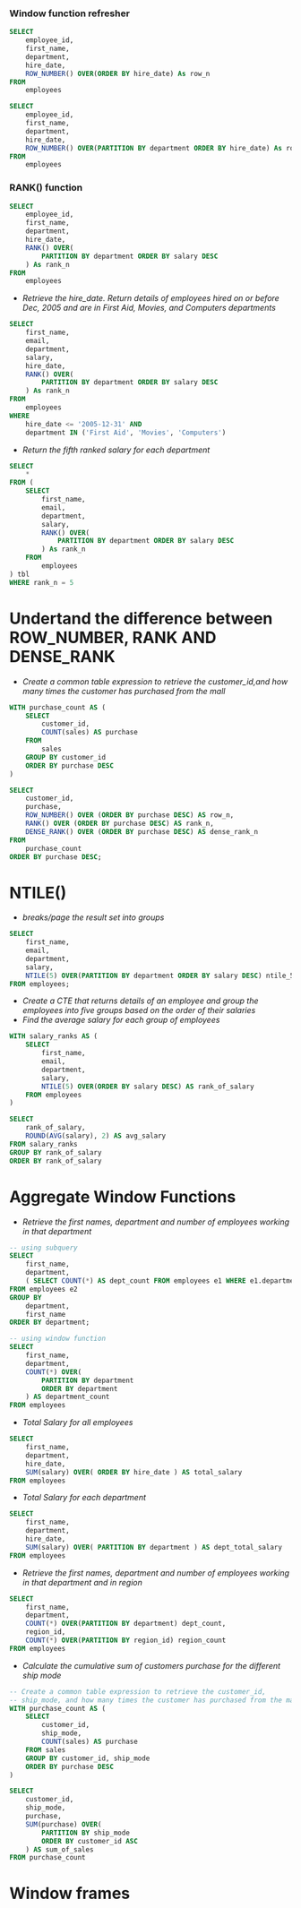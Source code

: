 ### Window function refresher

```sql
SELECT 
	employee_id,
    first_name,
    department,
    hire_date,
    ROW_NUMBER() OVER(ORDER BY hire_date) As row_n
FROM
	employees
```

```sql
SELECT 
	employee_id,
    first_name,
    department,
    hire_date,
    ROW_NUMBER() OVER(PARTITION BY department ORDER BY hire_date) As row_n
FROM
	employees
```

### RANK() function

```sql
SELECT 
	employee_id,
    first_name,
    department,
    hire_date,
    RANK() OVER(
		PARTITION BY department ORDER BY salary DESC
	) As rank_n
FROM
	employees
```

- *Retrieve the hire_date. Return details of employees hired on or before Dec, 2005 and are in First Aid, Movies, and Computers departments*

```sql
SELECT 
    first_name,
    email,
    department,
    salary,
    hire_date,
    RANK() OVER(
		PARTITION BY department ORDER BY salary DESC
	) As rank_n
FROM
	employees
WHERE
    hire_date <= '2005-12-31' AND
    department IN ('First Aid', 'Movies', 'Computers')
```

- *Return the fifth ranked salary for each department*

```sql
SELECT 
	*
FROM (
	SELECT 
		first_name,
		email,
		department,
		salary,
		RANK() OVER(
			PARTITION BY department ORDER BY salary DESC
		) As rank_n
	FROM
		employees
) tbl
WHERE rank_n = 5
```

# Undertand the difference between ROW_NUMBER, RANK AND DENSE_RANK

- *Create a common table expression to retrieve the customer_id,and how many times the customer has purchased from the mall*

```sql
WITH purchase_count AS (
    SELECT 
        customer_id, 
        COUNT(sales) AS purchase
    FROM 
        sales
    GROUP BY customer_id
    ORDER BY purchase DESC
)

SELECT 
    customer_id,
    purchase,
    ROW_NUMBER() OVER (ORDER BY purchase DESC) AS row_n,
    RANK() OVER (ORDER BY purchase DESC) AS rank_n,
    DENSE_RANK() OVER (ORDER BY purchase DESC) AS dense_rank_n
FROM 
    purchase_count
ORDER BY purchase DESC;
```

# NTILE() 

-   *breaks/page the result set into groups*

```sql
SELECT 
    first_name, 
    email, 
    department, 
    salary,
    NTILE(5) OVER(PARTITION BY department ORDER BY salary DESC) ntile_5
FROM employees;

```

- *Create a CTE that returns details of an employee and group the employees into five groups based on the order of their salaries*
- *Find the average salary for each group of employees*

```sql
WITH salary_ranks AS (
    SELECT 
        first_name,
        email, 
        department, 
        salary,
        NTILE(5) OVER(ORDER BY salary DESC) AS rank_of_salary
    FROM employees
)

SELECT
    rank_of_salary,
    ROUND(AVG(salary), 2) AS avg_salary
FROM salary_ranks
GROUP BY rank_of_salary
ORDER BY rank_of_salary
```

# Aggregate Window Functions

- *Retrieve the first names, department and number of employees working in that department*

```sql
-- using subquery 
SELECT 
    first_name, 
    department, 
    ( SELECT COUNT(*) AS dept_count FROM employees e1 WHERE e1.department = e2.department)
FROM employees e2
GROUP BY 
    department, 
    first_name
ORDER BY department;

-- using window function
SELECT 
    first_name, 
    department,
    COUNT(*) OVER(
		PARTITION BY department
        ORDER BY department
    ) AS department_count
FROM employees 
```

- *Total Salary for all employees*

```sql
SELECT 
    first_name, 
    department,
    hire_date,
    SUM(salary) OVER( ORDER BY hire_date ) AS total_salary
FROM employees 
```

- *Total Salary for each department*

```sql
SELECT 
    first_name, 
    department,
    hire_date,
    SUM(salary) OVER( PARTITION BY department ) AS dept_total_salary
FROM employees 
```

- *Retrieve the first names, department and number of employees working in that department and in region*

```sql
SELECT 
    first_name,
    department,
    COUNT(*) OVER(PARTITION BY department) dept_count,
    region_id,
    COUNT(*) OVER(PARTITION BY region_id) region_count
FROM employees
```

- *Calculate the cumulative sum of customers purchase for the different ship mode*

```sql
-- Create a common table expression to retrieve the customer_id, 
-- ship_mode, and how many times the customer has purchased from the mall
WITH purchase_count AS (
    SELECT 
        customer_id, 
        ship_mode, 
        COUNT(sales) AS purchase
    FROM sales
    GROUP BY customer_id, ship_mode
    ORDER BY purchase DESC
)

SELECT 
    customer_id, 
    ship_mode, 
    purchase,
    SUM(purchase) OVER( 
        PARTITION BY ship_mode 
        ORDER BY customer_id ASC
    ) AS sum_of_sales
FROM purchase_count
```

# Window frames
